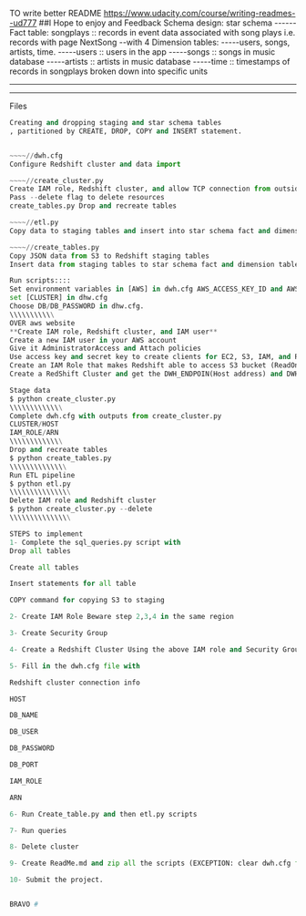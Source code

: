 TO write better README https://www.udacity.com/course/writing-readmes--ud777
##I Hope to enjoy and Feedback
Schema design: star schema 
------Fact table: songplays :: records in event data associated with song plays i.e. records with page NextSong
--with 4  Dimension tables: 
-----users, songs, artists, time.
-----users   :: users in the app
-----songs   :: songs in music database
-----artists :: artists in music database
-----time    :: timestamps of records in songplays broken down into specific units
*********************************************
*********************************************
Files
~~~~//sql_queries.py
Creating and dropping staging and star schema tables
, partitioned by CREATE, DROP, COPY and INSERT statement.


~~~~//dwh.cfg 
Configure Redshift cluster and data import

~~~~//create_cluster.py
Create IAM role, Redshift cluster, and allow TCP connection from outside VPC
Pass --delete flag to delete resources
create_tables.py Drop and recreate tables   

~~~~//etl.py 
Copy data to staging tables and insert into star schema fact and dimension tables

~~~~//create_tables.py      
Copy JSON data from S3 to Redshift staging tables
Insert data from staging tables to star schema fact and dimension tables 

Run scripts::::
Set environment variables in [AWS] in dwh.cfg AWS_ACCESS_KEY_ID and AWS_SECRET_ACCESS_KEY.
set [CLUSTER] in dhw.cfg
Choose DB/DB_PASSWORD in dhw.cfg.
\\\\\\\\\\\
OVER aws website
**Create IAM role, Redshift cluster, and IAM user**
Create a new IAM user in your AWS account
Give it AdministratorAccess and Attach policies
Use access key and secret key to create clients for EC2, S3, IAM, and Redshift.
Create an IAM Role that makes Redshift able to access S3 bucket (ReadOnly)
Create a RedShift Cluster and get the DWH_ENDPOIN(Host address) and DWH_ROLE_ARN and fill the config file.

Stage data
$ python create_cluster.py
\\\\\\\\\\\\\
Complete dwh.cfg with outputs from create_cluster.py
CLUSTER/HOST
IAM_ROLE/ARN
\\\\\\\\\\\\\
Drop and recreate tables
$ python create_tables.py
\\\\\\\\\\\\\\
Run ETL pipeline
$ python etl.py
\\\\\\\\\\\\\\\
Delete IAM role and Redshift cluster
$ python create_cluster.py --delete
\\\\\\\\\\\\\\\

STEPS to implement 
1- Complete the sql_queries.py script with
Drop all tables

Create all tables

Insert statements for all table

COPY command for copying S3 to staging

2- Create IAM Role Beware step 2,3,4 in the same region

3- Create Security Group

4- Create a Redshift Cluster Using the above IAM role and Security Group,

5- Fill in the dwh.cfg file with

Redshift cluster connection info

HOST

DB_NAME

DB_USER

DB_PASSWORD

DB_PORT

IAM_ROLE

ARN

6- Run Create_table.py and then etl.py scripts

7- Run queries

8- Delete cluster

9- Create ReadMe.md and zip all the scripts (EXCEPTION: clear dwh.cfg file)

10- Submit the project.


BRAVO #
